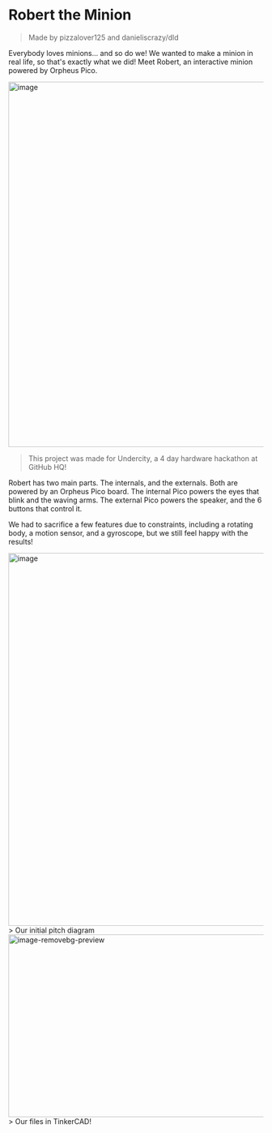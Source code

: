 # Robert the Minion
> Made by pizzalover125 and danieliscrazy/dld

Everybody loves minions... and so do we! We wanted to make a minion in real life, so that's exactly what we did! Meet Robert, an interactive minion powered by Orpheus Pico.

<img width="540" height="720" alt="image" src="https://github.com/user-attachments/assets/5fa913c8-0257-4719-b38c-368186877bd9" />

> This project was made for Undercity, a 4 day hardware hackathon at GitHub HQ!

Robert has two main parts. The internals, and the externals. Both are powered by an Orpheus Pico board. The internal Pico powers the eyes that blink and the waving arms. The external Pico powers the speaker, and the 6 buttons that control it.

We had to sacrifice a few features due to constraints, including a rotating body, a motion sensor, and a gyroscope, but we still feel happy with the results!

<img width="1017" height="735" alt="image" src="https://github.com/user-attachments/assets/9a88eace-f2b5-49aa-8d31-b656d75c31e5" />
> Our initial pitch diagram

<img width="693" height="360" alt="image-removebg-preview" src="https://github.com/user-attachments/assets/8bec8da1-1a06-4d81-8df2-4bc770b28562" />
> Our files in TinkerCAD!
